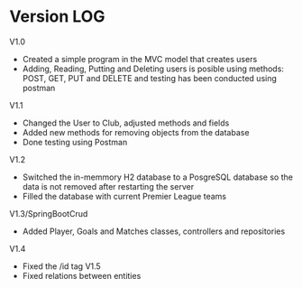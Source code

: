 # Version LOG
V1.0
  - Created a simple program in the MVC model that creates users
  - Adding, Reading, Putting and Deleting users is posible using methods: POST, GET, PUT and DELETE and testing has been conducted using postman

V1.1
  - Changed the User to Club, adjusted methods and fields  
  - Added new methods for removing objects from the database
  - Done testing using Postman
    
V1.2
  - Switched the in-memmory H2 database to a PosgreSQL database so the data is not removed after restarting the server
  - Filled the database with current Premier League teams

V1.3/SpringBootCrud
  - Added Player, Goals and Matches classes, controllers and repositories
    
V1.4
  - Fixed the /id tag
V1.5
  - Fixed relations between entities
